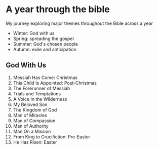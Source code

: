 # A year through the bible

 My journey exploring major themes throughout the Bible across a year

- Winter: God with us
- Spring: spreading the gospel
- Summer: God's chosen people
- Autumn: exile and anticipation

## God With Us

1. Messiah Has Come: Christmas
2. This Child Is Appointed: Post-Christmas
3. The Forerunner of Messiah
4. Trials and Temptations
5. A Voice In the Wilderness
6. My Beloved Son
7. The Kingdom of God
8. Man of Miracles
9. Man of Compassion
10. Man of Authority
11. Man On a Mission
12. From King to Crucifiction: Pre-Easter
13. He Has Risen: Easter
